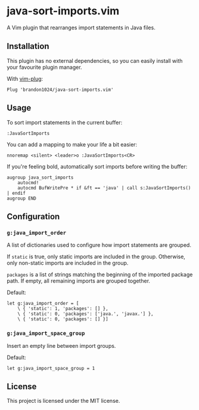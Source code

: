 # java-sort-imports.vim
A Vim plugin that rearranges import statements in Java files.

## Installation
This plugin has no external dependencies, so you can easily install with your
favourite plugin manager.

With [vim-plug](https://github.com/junegunn/vim-plug):
```
Plug 'brandon1024/java-sort-imports.vim'
```

## Usage
To sort import statements in the current buffer:
```
:JavaSortImports
```

You can add a mapping to make your life a bit easier:
```
nnoremap <silent> <leader>o :JavaSortImports<CR>
```

If you're feeling bold, automatically sort imports before writing the buffer:
```
augroup java_sort_imports
	autocmd!
	autocmd BufWritePre * if &ft == 'java' | call s:JavaSortImports() | endif
augroup END
```

## Configuration
### `g:java_import_order`
A list of dictionaries used to configure how import statements are grouped.

If `static` is true, only static imports are included in the group. Otherwise,
only non-static imports are included in the group.

`packages` is a list of strings matching the beginning of the imported package
path. If empty, all remaining imports are grouped together.

Default:
```
let g:java_import_order = [
	\ { 'static': 1, 'packages': [] },
	\ { 'static': 0, 'packages': ['java.', 'javax.'] },
	\ { 'static': 0, 'packages': [] }]
```

### `g:java_import_space_group`
Insert an empty line between import groups.

Default:
```
let g:java_import_space_group = 1
```

## License
This project is licensed under the MIT license.

